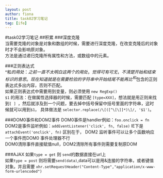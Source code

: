 ```yaml
---
layout: post
author: fiona
title: task02学习笔记
tag: [ife]
---
```

#task02学习笔记
##积累
###深度克隆  
当需要克隆的对象是对象和数组的时候，需要进行深度克隆，在改变克隆后的对象时才不会影响原对象。   
方法是通过递归克隆所有属性和方法，或数组中的元素。   

###正则表达式  
^和$的用处：之前一直不太明白这两个的用处，觉得可有可无，不清楚开始和结束标识的意思。现在知道就是在需要检验的字符串中开始结尾不能再比^和$包含的正则表达式多出内容，否则不匹配。  
如果正则表达式中需要用到变量，则必须使用 `new RegExp()`  
`$1` 的用法：在做属性选择器的时候，需要匹配 `[type=XXX]`，想法就是用正则来找到`[ ] `，然后就涉及到一个问题，要去掉中括号保留中括号里面的字符串，这时候就可以用到`$1`， 具体做法是 `selector.replace(/\[([^\[\]]*)\]/, '$1')`。

###DOM0事件和DOM2事件
DOM0事件是handler例如：`foo.onclick = fn`
DOM2是事件监听例如：`addEventListener('click', fn, false)` IE下是 `attachEvent('onclick', fn)`
区别在于， DOM2 监听事件可以让多个函数响应一个事件而DOM0 事件处理器不行  
DOM0清除事件直接赋值null，DOM2清除所有事件则需要复制原DOM

###AJAX
如果`type = get` 则 `send`的数据直接在url上  
如果`type = post` 则将需要`send(data)`,data可以是用&连接的字符串，或者键值对象。并且需要 `xhr.setRequestHeader("Content-Type","application/x-www-form-urlencoded")`
